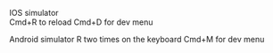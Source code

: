 

IOS simulator  
  Cmd+R to reload
  Cmd+D for dev menu

Android simulator
  R two times on the keyboard
  Cmd+M for dev menu
